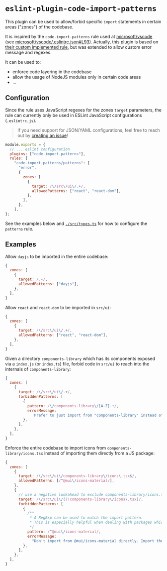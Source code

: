 # `eslint-plugin-code-import-patterns`

This plugin can be used to allow/forbid specific `import` statements in certain areas ("zones") of the codebase.

It is inspired by the `code-import-patterns` rule used at [microsoft/vscode](https://github.com/microsoft/vscode) (see [microsoft/vscode/.eslintrc.json#L93](https://github.com/microsoft/vscode/blob/31dfab2f7c5f72b163cf2c012d15bbea5550779a/.eslintrc.json#L93)). Actually, this plugin is based on [their custom implemented rule](https://github.com/microsoft/vscode/blob/d7f4200ec34f2aaa779113e408a63d5553727af7/build/lib/eslint/code-import-patterns.ts), but was extended to allow custom error message and regexes.

It can be used to:

- enforce code layering in the codebase
- allow the usage of NodeJS modules only in certain code areas
- ...

## Configuration

Since the rule uses JavaScript regexes for the zones `target` parameters, the rule can currently only be used in ESLint JavaScript configurations (`.eslintrc.js`).

> If you need support for JSON/YAML configurations, feel free to reach out by [creating an issue](https://github.com/pkerschbaum/eslint-plugin-code-import-patterns/issues)!

```javascript
module.exports = {
  // ... eslint configuration
  plugins: ["code-import-patterns"],
  rules: {
    "code-import-patterns/patterns": [
      "error",
      {
        zones: [
          {
            target: /\/src\/ui\/.+/,
            allowedPatterns: ["react", "react-dom"],
          },
        ],
      },
    ],
};
```

See the examples below and [`./src/types.ts`](./src/types.ts) for how to configure the `patterns` rule.

## Examples

Allow `dayjs` to be imported in the entire codebase:

```javascript
{
  zones: [
    {
      target: /.+/,
      allowedPatterns: ["dayjs"],
    },
  ],
}
```

Allow `react` and `react-dom` to be imported in `src/ui`:

```javascript
{
  zones: [
    {
      target: /\/src\/ui\/.+/,
      allowedPatterns: ["react", "react-dom"],
    },
  ],
}
```

Given a directory `components-library` which has its components exposed via a `index.js` (or `index.ts`) file, forbid code in `src/ui` to reach into the internals of `components-library`:

```javascript
{
  zones: [
    {
      target: /\/src\/ui\/.+/,
      forbiddenPatterns: [
        {
          pattern: /\/components-library\/[A-Z].+/,
          errorMessage:
            'Prefer to just import from "components-library" instead of reaching for the component files.',
        },
      ],
    },
  ],
}
```

Enforce the entire codebase to import icons from `components-library/icons.tsx` instead of importing them directly from a JS package:

```javascript
{
  zones: [
    {
      target: /\/src\/ui\/components-library\/icons\.tsx$/,
      allowedPatterns: [/^@mui\/icons-material/],
    },
    {
      // use a negative lookahead to exclude components-library/icons.tsx from this zone
      target: /\/src\/ui\/(?!components-library\/icons\.tsx)/,
      forbiddenPatterns: [
        {
          /**
           * A RegExp can be used to match the import pattern.
           * This is especially helpful when dealing with packages which have a slash in their package name (scoped packages).
           */
          pattern: /^@mui\/icons-material/,
          errorMessage:
            "Don't import from @mui/icons-material directly. Import the icon from component-library/icons.tsx instead. If the icon in question is not present in icons.tsx yet, add the icon there. (putting all icons in icons.tsx makes it easier to modify them in the future)",
        },
      ],
    },
  ],
}
```
